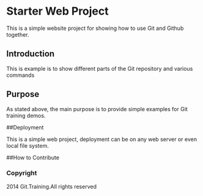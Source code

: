 # Starter Web Project

This is a simple website project for showing how to use Git and Github together.

## Introduction

This is example is to show different parts of the Git repository and various commands 

## Purpose

As stated above, the main purpose is to provide simple examples for Git training demos. 

##Deployment 

This is a simple web project, deployment can be on any web server or even local file system. 

##How to Contribute

### Copyright

2014 Git.Training.All rights reserved
